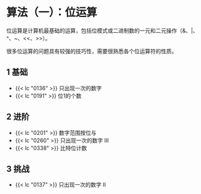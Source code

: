 # 算法（一）：位运算


位运算是计算机最基础的运算，包括位模式或二进制数的一元和二元操作（&、|、^、~、<<、>>）。

很多位运算的问题具有较强的技巧性，需要很熟悉各个位运算符的性质。


## 1 基础

- {{< lc "0136" >}} 只出现一次的数字
- {{< lc "0191" >}} 位1的个数

## 2 进阶

- {{< lc "0201" >}} 数字范围按位与
- {{< lc "0260" >}} 只出现一次的数字 III
- {{< lc "0338" >}} 比特位计数

## 3 挑战

- {{< lc "0137" >}} 只出现一次的数字 II

